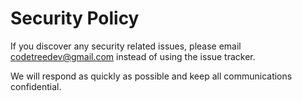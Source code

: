 # Security Policy

If you discover any security related issues, please email codetreedev@gmail.com instead of using the issue tracker.

We will respond as quickly as possible and keep all communications confidential.

